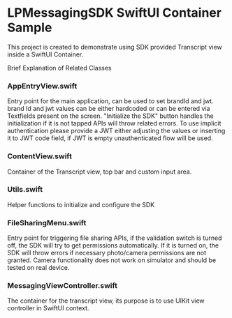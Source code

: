 #  LPMessagingSDK SwiftUI Container Sample

This project is created to demonstrate using SDK provided Transcript view inside a SwiftUI Container.

Brief Explanation of Related Classes

### AppEntryView.swift

Entry point for the main application, can be used to set brandId and jwt. brand Id and jwt values can be either hardcoded or can be entered via Textfields present on the screen. "Initialize the SDK" button handles the initialization if it is not tapped APIs will throw related errors. To use implicit authentication please provide a JWT either adjusting the values or inserting it to JWT code field, if JWT is empty unauthenticated flow will be used.

### ContentView.swift 

Container of the Transcript view, top bar and custom input area.


### Utils.swift

Helper functions to initialize and configure the SDK

### FileSharingMenu.swift

Entry point for triggering file sharing APIs, if the validation switch is turned off, the SDK will try to get permissions automatically. If it is turned on, the SDK will throw errors if necessary photo/camera permissions are not granted. Camera functionality does not work on simulator and should be tested on real device.

### MessagingViewController.swift

The container for the transcript view, its purpose is to use UIKit view controller in SwiftUI context.
